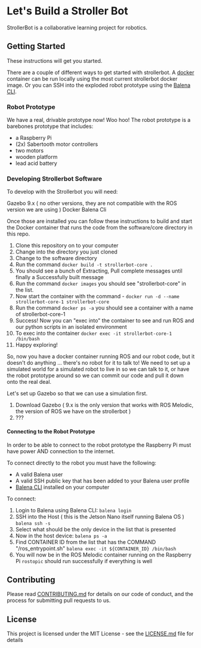 # Let's Build a Stroller Bot

StrollerBot is a collaborative learning project for robotics.  

## Getting Started

These instructions will get you started.

There are a couple of different ways to get started with strollerbot. A [docker](https://www.docker.com/) container can be run locally using the most current strollerbot docker image. Or you can SSH into the exploded robot prototype using the [Balena CLI](https://github.com/balena-io/balena-cli).

### Robot Prototype

We have a real, drivable prototype now! Woo hoo! The robot prototype is a barebones prototype that includes:

* a Raspberry Pi
* (2x) Sabertooth motor controllers
* two motors
* wooden platform
* lead acid battery

### Developing Strollerbot Software

To develop with the Strollerbot you will need:

Gazebo 9.x ( no other versions, they are not compatible with the ROS version we are using )
Docker
Balena Cli

Once those are installed you can follow these instructions to build and start the Docker container that runs the code from the software/core directory in this repo.

1. Clone this repository on to your computer
2. Change into the directory you just cloned
3. Change to the software directory
4. Run the command `docker build -t strollerbot-core .`
5. You should see a bunch of Extracting, Pull complete messages until finally a Successfully built message
6. Run the command `docker images` you should see "strollerbot-core" in the list.
7. Now start the container with the command - `docker run -d --name strollerbot-core-1 strollerbot-core`
8. Run the command `docker ps -a` you should see a container with a name of strollerbot-core-1
9. Success! Now you can "exec into" the container to see and run ROS and our python scripts in an isolated environment
10. To exec into the container `docker exec -it strollerbot-core-1 /bin/bash`
11. Happy exploring!

So, now you have a docker container running ROS and our robot code, but it doesn't do anything ... there's no robot for it to talk to! We need to set up a simulated world for a simulated robot to live in so we can talk to it, or have the robot prototype around so we can commit our code and pull it down onto the real deal.

Let's set up Gazebo so that we can use a simulation first.

1. Download Gazebo ( 9.x is the only version that works with ROS Melodic, the version of ROS we have on the strollerbot )
2. ???

#### Connecting to the Robot Prototype

In order to be able to connect to the robot prototype the Raspberry Pi must have power AND connection to the internet.

To connect directly to the robot you must have the following:

* A valid Balena user
* A valid SSH public key that has been added to your Balena user profile
* [Balena CLI](https://github.com/balena-io/balena-cli) installed on your computer

To connect:

1. Login to Balena using Balena CLI:
`balena login`
2. SSH into the Host ( this is the Jetson Nano itself running Balena OS )
`balena ssh -s`
3. Select what should be the only device in the list that is presented
4. Now in the host device:
`balena ps -a`
5. Find CONTAINER ID from the list that has the COMMAND "/ros_entrypoint.sh"
`balena exec -it ${CONTAINER_ID} /bin/bash`
6. You will now be in the ROS Melodic container running on the Raspberry Pi
`rostopic` should run successfully if everything is well

## Contributing

Please read [CONTRIBUTING.md](https://gist.github.com/PurpleBooth/b24679402957c63ec426) for details on our code of conduct, and the process for submitting pull requests to us.


## License

This project is licensed under the MIT License - see the [LICENSE.md](LICENSE.md) file for details